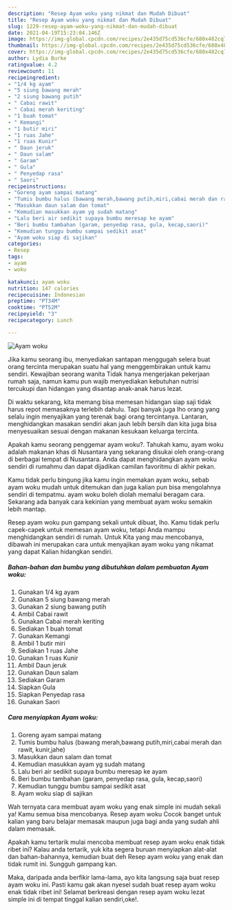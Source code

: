 ```yaml
---
description: "Resep Ayam woku yang nikmat dan Mudah Dibuat"
title: "Resep Ayam woku yang nikmat dan Mudah Dibuat"
slug: 1229-resep-ayam-woku-yang-nikmat-dan-mudah-dibuat
date: 2021-04-19T15:23:04.146Z
image: https://img-global.cpcdn.com/recipes/2e435d75cd536cfe/680x482cq70/ayam-woku-foto-resep-utama.jpg
thumbnail: https://img-global.cpcdn.com/recipes/2e435d75cd536cfe/680x482cq70/ayam-woku-foto-resep-utama.jpg
cover: https://img-global.cpcdn.com/recipes/2e435d75cd536cfe/680x482cq70/ayam-woku-foto-resep-utama.jpg
author: Lydia Burke
ratingvalue: 4.2
reviewcount: 11
recipeingredient:
- "1/4 kg ayam"
- "5 siung bawang merah"
- "2 siung bawang putih"
- " Cabai rawit"
- " Cabai merah keriting"
- "1 buah tomat"
- " Kemangi"
- "1 butir miri"
- "1 ruas Jahe"
- "1 ruas Kunir"
- " Daun jeruk"
- " Daun salam"
- " Garam"
- " Gula"
- " Penyedap rasa"
- " Saori"
recipeinstructions:
- "Goreng ayam sampai matang"
- "Tumis bumbu halus (bawang merah,bawang putih,miri,cabai merah dan rawit, kunir,jahe)"
- "Masukkan daun salam dan tomat"
- "Kemudian masukkan ayam yg sudah matang"
- "Lalu beri air sedikit supaya bumbu meresap ke ayam"
- "Beri bumbu tambahan (garam, penyedap rasa, gula, kecap,saori)"
- "Kemudian tunggu bumbu sampai sedikit asat"
- "Ayam woku siap di sajikan"
categories:
- Resep
tags:
- ayam
- woku

katakunci: ayam woku 
nutrition: 147 calories
recipecuisine: Indonesian
preptime: "PT34M"
cooktime: "PT52M"
recipeyield: "3"
recipecategory: Lunch

---
```



![Ayam woku](https://img-global.cpcdn.com/recipes/2e435d75cd536cfe/680x482cq70/ayam-woku-foto-resep-utama.jpg)

Jika kamu seorang ibu, menyediakan santapan menggugah selera buat orang tercinta merupakan suatu hal yang menggembirakan untuk kamu sendiri. Kewajiban seorang  wanita Tidak hanya mengerjakan pekerjaan rumah saja, namun kamu pun wajib menyediakan kebutuhan nutrisi tercukupi dan hidangan yang disantap anak-anak harus lezat.

Di waktu  sekarang, kita memang bisa memesan hidangan siap saji tidak harus repot memasaknya terlebih dahulu. Tapi banyak juga lho orang yang selalu ingin menyajikan yang terenak bagi orang tercintanya. Lantaran, menghidangkan masakan sendiri akan jauh lebih bersih dan kita juga bisa menyesuaikan sesuai dengan makanan kesukaan keluarga tercinta. 



Apakah kamu seorang penggemar ayam woku?. Tahukah kamu, ayam woku adalah makanan khas di Nusantara yang sekarang disukai oleh orang-orang di berbagai tempat di Nusantara. Anda dapat menghidangkan ayam woku sendiri di rumahmu dan dapat dijadikan camilan favoritmu di akhir pekan.

Kamu tidak perlu bingung jika kamu ingin memakan ayam woku, sebab ayam woku mudah untuk ditemukan dan juga kalian pun bisa mengolahnya sendiri di tempatmu. ayam woku boleh diolah memalui beragam cara. Sekarang ada banyak cara kekinian yang membuat ayam woku semakin lebih mantap.

Resep ayam woku pun gampang sekali untuk dibuat, lho. Kamu tidak perlu capek-capek untuk memesan ayam woku, tetapi Anda mampu menghidangkan sendiri di rumah. Untuk Kita yang mau mencobanya, dibawah ini merupakan cara untuk menyajikan ayam woku yang nikamat yang dapat Kalian hidangkan sendiri.

<!--inarticleads1-->

##### Bahan-bahan dan bumbu yang dibutuhkan dalam pembuatan Ayam woku:

1. Gunakan 1/4 kg ayam
1. Gunakan 5 siung bawang merah
1. Gunakan 2 siung bawang putih
1. Ambil  Cabai rawit
1. Gunakan  Cabai merah keriting
1. Sediakan 1 buah tomat
1. Gunakan  Kemangi
1. Ambil 1 butir miri
1. Sediakan 1 ruas Jahe
1. Gunakan 1 ruas Kunir
1. Ambil  Daun jeruk
1. Gunakan  Daun salam
1. Sediakan  Garam
1. Siapkan  Gula
1. Siapkan  Penyedap rasa
1. Gunakan  Saori




<!--inarticleads2-->

##### Cara menyiapkan Ayam woku:

1. Goreng ayam sampai matang
1. Tumis bumbu halus (bawang merah,bawang putih,miri,cabai merah dan rawit, kunir,jahe)
1. Masukkan daun salam dan tomat
1. Kemudian masukkan ayam yg sudah matang
1. Lalu beri air sedikit supaya bumbu meresap ke ayam
1. Beri bumbu tambahan (garam, penyedap rasa, gula, kecap,saori)
1. Kemudian tunggu bumbu sampai sedikit asat
1. Ayam woku siap di sajikan




Wah ternyata cara membuat ayam woku yang enak simple ini mudah sekali ya! Kamu semua bisa mencobanya. Resep ayam woku Cocok banget untuk kalian yang baru belajar memasak maupun juga bagi anda yang sudah ahli dalam memasak.

Apakah kamu tertarik mulai mencoba membuat resep ayam woku enak tidak ribet ini? Kalau anda tertarik, yuk kita segera buruan menyiapkan alat-alat dan bahan-bahannya, kemudian buat deh Resep ayam woku yang enak dan tidak rumit ini. Sungguh gampang kan. 

Maka, daripada anda berfikir lama-lama, ayo kita langsung saja buat resep ayam woku ini. Pasti kamu gak akan nyesel sudah buat resep ayam woku enak tidak ribet ini! Selamat berkreasi dengan resep ayam woku lezat simple ini di tempat tinggal kalian sendiri,oke!.

